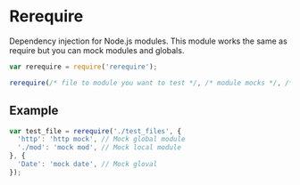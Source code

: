 # Rerequire

Dependency injection for Node.js modules. This module works the same as require but you can mock modules and globals.

```js
var rerequire = require('rerequire');

rerequire(/* file to module you want to test */, /* module mocks */, /* global mocks */);
```

## Example

```js
var test_file = rerequire('./test_files', {
  'http': 'http mock', // Mock global module
  './mod': 'mock mod', // Mock local module
}, {
  'Date': 'mock date', // Mock gloval
});
```

